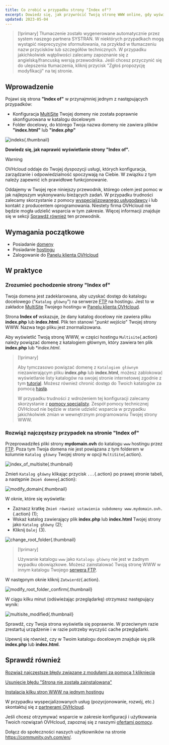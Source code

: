 ```yaml
---
title: Co zrobić w przypadku strony "Index of"?
excerpt: Dowiedz się, jak przywrócić Twoją stronę WWW online, gdy wyświetla ona stronę "Index of"
updated: 2023-05-04
---
```


> [!primary]
> Tłumaczenie zostało wygenerowane automatycznie przez system naszego partnera SYSTRAN. W niektórych przypadkach mogą wystąpić nieprecyzyjne sformułowania, na przykład w tłumaczeniu nazw przycisków lub szczegółów technicznych. W przypadku jakichkolwiek wątpliwości zalecamy zapoznanie się z angielską/francuską wersją przewodnika. Jeśli chcesz przyczynić się do ulepszenia tłumaczenia, kliknij przycisk "Zgłoś propozycję modyfikacji" na tej stronie.
>

## Wprowadzenie 

Pojawi się strona **"Index of"** w przynajmniej jednym z następujących przypadków:

- Konfiguracja [MultiSite](/pages/web_cloud/web_hosting/multisites_configure_multisite) Twojej domeny nie została poprawnie skonfigurowana w katalogu docelowym
- Folder docelowy, do którego Twoja nazwa domeny nie zawiera plików **"index.html"** lub **"index.php"**

![indeks](images/index-of.png){.thumbnail}

**Dowiedz się, jak naprawić wyświetlanie strony "Index of".**

> [!warning]
>
> OVHcloud oddaje do Twojej dyspozycji usługi, których konfiguracja, zarządzanie i odpowiedzialność spoczywają na Ciebie. W związku z tym należy zapewnić ich prawidłowe funkcjonowanie.
>
> Oddajemy w Twojej ręce niniejszy przewodnik, którego celem jest pomoc w jak najlepszym wykonywaniu bieżących zadań. W przypadku trudności zalecamy skorzystanie z pomocy [wyspecjalizowanego usługodawcy](https://partner.ovhcloud.com/pl/directory/) i lub kontakt z producentem oprogramowania. Niestety firma OVHcloud nie będzie mogła udzielić wsparcia w tym zakresie. Więcej informacji znajduje się w sekcji [Sprawdź również](#go-further) ten przewodnik.

>

## Wymagania początkowe

- Posiadanie [domeny](https://www.ovhcloud.com/pl/domains/)
- Posiadanie [hostingu](https://www.ovhcloud.com/pl/web-hosting/)
- Zalogowanie do [Panelu klienta OVHcloud](https://www.ovh.com/auth/?action=gotomanager&from=https://www.ovh.pl/&ovhSubsidiary=pl)

## W praktyce

### Zrozumieć pochodzenie strony "Index of"

Twoja domena jest zadeklarowana, aby uzyskać dostęp do katalogu docelowego ("`Katalog główny`") na serwerze [FTP](/pages/web_cloud/web_hosting/ftp_connection) na hostingu. Jest to w zakładce [MultiSite](/pages/web_cloud/web_hosting/multisites_configure_multisite) Twojego hostingu w [Panelu klienta OVHcloud](https://www.ovh.com/auth/?action=gotomanager&from=https://www.ovh.pl/&ovhSubsidiary=pl).

Strona **Index of** wskazuje, że dany katalog docelowy nie zawiera pliku **index.php** lub **index.html**. Plik ten stanowi "*punkt wejścia*" Twojej strony WWW. Nazwa tego pliku jest znormalizowana.

Aby wyświetlić Twoją stronę WWW, w części hostingu `Multisite`{.action} należy powiązać domenę z katalogiem głównym, który zawiera ten plik **index.php** lub **index.html*.

> [!primary]
>
> Aby tymczasowo powiązać domenę z `Katalogiem głównym` niezawierającym pliku **index.php** lub **index.html**, możesz zablokować wyświetlanie listy katalogów na swojej stronie internetowej zgodnie z tym [tutorial](/pages/web_cloud/web_hosting/htaccess_what_else_can_you_do#blokada-listowania-zawartosci-katalogu). Możesz również chronić dostęp do Twoich katalogów za pomocą [hasła](/pages/web_cloud/web_hosting/htaccess_protect_directory_by_password).
>
> W przypadku trudności z wdrożeniem tej konfiguracji zalecamy skorzystanie z [pomocy specjalisty](https://partner.ovhcloud.com/pl/directory/). Zespół pomocy technicznej OVHcloud nie będzie w stanie udzielić wsparcia w przypadku jakichkolwiek zmian w wewnętrznym programowaniu Twojej strony WWW.

### Rozwiąż najczęstszy przypadek na stronie "Index of"

Przeprowadziłeś pliki strony **mydomain.ovh** do katalogu `www` hostingu przez [FTP](/pages/web_cloud/web_hosting/ftp_connection). Poza tym Twoja domena nie jest powiązana z tym folderem w kolumnie `Katalog główny` Twojej strony w opcji `MultiSite`{.action}.

![index_of_multisite](images/root-folders-empty.png){.thumbnail}

Zmień `Katalog główny` klikając przycisk `...`{.action} po prawej stronie tabeli, a następnie `Zmień domenę`{.action}:

![modify_domain](images/modify-domain.png){.thumbnail}

W oknie, które się wyświetla:

* Zaznacz kratkę `Zmień również ustawienia subdomeny www.mydomain.ovh.`{.action} (1);
* Wskaż katalog zawierający plik **index.php** lub **index.html** Twojej strony jako `Katalog główny` (2);
* Kliknij `Dalej` (3).

![change_root_folder](images/change-root-folder-step-1.png){.thumbnail}

> [!primary]
>
> Używanie katalogu `www` jako `Katalogu główny` nie jest w żadnym wypadku obowiązkowe. Możesz zainstalować Twoją stronę WWW w innym katalogu Twojego [serwera FTP](/pages/web_cloud/web_hosting/ftp_connection).
>

W następnym oknie kliknij `Zatwierdź`{.action}.

![modify_root_folder_confirm](images/change-root-folder-step-2.png){.thumbnail}

W ciągu kilku minut (odświeżając przeglądarkę) otrzymasz następujący wynik:

![multisite_modified](images/root-folders-full-www.png){.thumbnail}

Sprawdź, czy Twoja strona wyświetla się poprawnie. W przeciwnym razie zrestartuj urządzenie i w razie potrzeby wyczyść cache przeglądarki.

Upewnij się również, czy w Twoim katalogu docelowym znajduje się plik **index.php** lub **index.html**.

## Sprawdź również <a name="go-further"></a>

[Rozwiąż najczęstsze błędy związane z modułami za pomocą 1 kliknięcia](/pages/web_cloud/web_hosting/diagnostic_errors_module1clic)

[Usunięcie błędu "Strona nie została zainstalowana"](/pages/web_cloud/web_hosting/multisites_website_not_installed)

[Instalacja kilku stron WWW na jednym hostingu](/pages/web_cloud/web_hosting/multisites_configure_multisite)

W przypadku wyspecjalizowanych usług (pozycjonowanie, rozwój, etc.) skontaktuj się z [partnerami OVHcloud](https://partner.ovhcloud.com/pl/directory/).

Jeśli chcesz otrzymywać wsparcie w zakresie konfiguracji i użytkowania Twoich rozwiązań OVHcloud, zapoznaj się z naszymi [ofertami pomocy](https://www.ovhcloud.com/pl/support-levels/).

Dołącz do społeczności naszych użytkowników na stronie <https://community.ovh.com/en/>. 